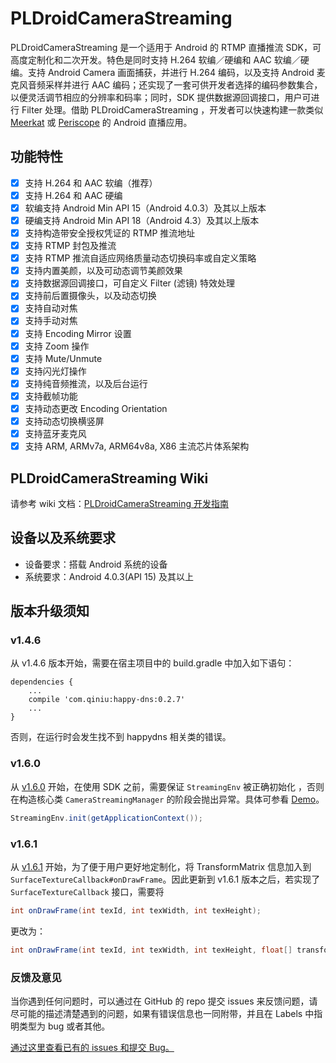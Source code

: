 # PLDroidCameraStreaming

PLDroidCameraStreaming 是一个适用于 Android 的 RTMP 直播推流 SDK，可高度定制化和二次开发。特色是同时支持 H.264 软编／硬编和 AAC 软编／硬编。支持 Android Camera 画面捕获，并进行 H.264 编码，以及支持 Android 麦克风音频采样并进行 AAC 编码；还实现了一套可供开发者选择的编码参数集合，以便灵活调节相应的分辨率和码率；同时，SDK 提供数据源回调接口，用户可进行 Filter 处理。借助 PLDroidCameraStreaming ，开发者可以快速构建一款类似 [Meerkat](https://meerkatapp.co/) 或 [Periscope](https://www.periscope.tv/) 的 Android 直播应用。

## 功能特性
  - [x] 支持 H.264 和 AAC 软编（推荐）
  - [x] 支持 H.264 和 AAC 硬编
  - [x] 软编支持 Android Min API 15（Android 4.0.3）及其以上版本
  - [x] 硬编支持 Android Min API 18（Android 4.3）及其以上版本
  - [x] 支持构造带安全授权凭证的 RTMP 推流地址
  - [x] 支持 RTMP 封包及推流
  - [x] 支持 RTMP 推流自适应网络质量动态切换码率或自定义策略
  - [x] 支持内置美颜，以及可动态调节美颜效果
  - [x] 支持数据源回调接口，可自定义 Filter (滤镜) 特效处理
  - [x] 支持前后置摄像头，以及动态切换
  - [x] 支持自动对焦
  - [x] 支持手动对焦
  - [x] 支持 Encoding Mirror 设置
  - [x] 支持 Zoom 操作
  - [x] 支持 Mute/Unmute
  - [x] 支持闪光灯操作
  - [x] 支持纯音频推流，以及后台运行
  - [x] 支持截帧功能
  - [x] 支持动态更改 Encoding Orientation
  - [x] 支持动态切换横竖屏
  - [x] 支持蓝牙麦克风
  - [x] 支持 ARM, ARMv7a, ARM64v8a, X86 主流芯片体系架构
  
## PLDroidCameraStreaming Wiki

请参考 wiki 文档：[PLDroidCameraStreaming 开发指南](https://github.com/pili-engineering/PLDroidCameraStreaming/wiki)

## 设备以及系统要求

- 设备要求：搭载 Android 系统的设备
- 系统要求：Android 4.0.3(API 15) 及其以上

## 版本升级须知
### v1.4.6
从 v1.4.6 版本开始，需要在宿主项目中的 build.gradle 中加入如下语句：

```
dependencies {
    ...
    compile 'com.qiniu:happy-dns:0.2.7'
    ...
}
```
否则，在运行时会发生找不到 happydns 相关类的错误。

### v1.6.0
从 [v1.6.0](https://github.com/pili-engineering/PLDroidCameraStreaming/releases/tag/v1.6.0) 开始，在使用 SDK 之前，需要保证 `StreamingEnv` 被正确初始化 ，否则在构造核心类 `CameraStreamingManager` 的阶段会抛出异常。具体可参看 [Demo](https://github.com/pili-engineering/PLDroidCameraStreaming/blob/master/PLDroidCameraStreamingDemo/app/src/main/java/com/pili/pldroid/streaming/camera/demo/StreamingApplication.java)。

``` java
StreamingEnv.init(getApplicationContext());
```

### v1.6.1
从 [v1.6.1](https://github.com/pili-engineering/PLDroidCameraStreaming/releases/tag/v1.6.1) 开始，为了便于用户更好地定制化，将 TransformMatrix 信息加入到 `SurfaceTextureCallback#onDrawFrame`。因此更新到 v1.6.1 版本之后，若实现了 `SurfaceTextureCallback` 接口，需要将

``` java
int onDrawFrame(int texId, int texWidth, int texHeight);
```
更改为：

``` java
int onDrawFrame(int texId, int texWidth, int texHeight, float[] transformMatrix);
```


### 反馈及意见
当你遇到任何问题时，可以通过在 GitHub 的 repo 提交 issues 来反馈问题，请尽可能的描述清楚遇到的问题，如果有错误信息也一同附带，并且在 Labels 中指明类型为 bug 或者其他。

[通过这里查看已有的 issues 和提交 Bug。](https://github.com/pili-engineering/PLDroidCameraStreaming/issues)

